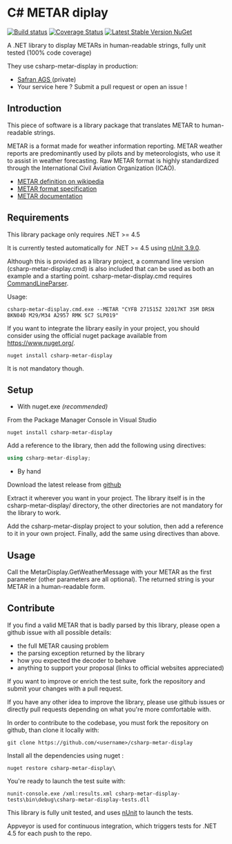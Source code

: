 C# METAR diplay
=================
[![Build status](https://ci.appveyor.com/api/projects/status/y4f8f4u14ulvxty2?svg=true)](https://ci.appveyor.com/project/SafranCassiopee/csharp-metar-display/branch/master)
[![Coverage Status](https://coveralls.io/repos/github/SafranCassiopee/csharp-metar-display/badge.svg)](https://coveralls.io/github/SafranCassiopee/csharp-metar-display)
[![Latest Stable Version NuGet](https://img.shields.io/nuget/v/csharp-metar-display.svg)](https://www.nuget.org/packages/csharp-metar-display/)


A .NET library to display METARs in human-readable strings, fully unit tested (100% code coverage)

They use csharp-metar-display in production:

- [Safran AGS ](https://www.safran-electronics-defense.com/aerospace/commercial-aircraft/information-system/analysis-ground-station-ags) (private)
- Your service here ? Submit a pull request or open an issue !

Introduction
------------

This piece of software is a library package that translates METAR to human-readable strings.

METAR is a format made for weather information reporting. METAR weather reports are predominantly used by pilots and by meteorologists, who use it to assist in weather forecasting.
Raw METAR format is highly standardized through the International Civil Aviation Organization (ICAO).
  
*    [METAR definition on wikipedia](http://en.wikipedia.org/wiki/METAR)
*    [METAR format specification](http://www.wmo.int/pages/prog/www/WMOCodes/WMO306_vI1/VolumeI.1.html)
*    [METAR documentation](http://meteocentre.com/doc/metar.html)

Requirements
------------

This library package only requires .NET >= 4.5

It is currently tested automatically for .NET >= 4.5 using [nUnit 3.9.0](http://nunit.org/).

Although this is provided as a library project, a command line version (csharp-metar-display.cmd) is also included that can be used as both an example and a starting point.
csharp-metar-display.cmd requires [CommandLineParser](https://github.com/commandlineparser/commandline).

Usage:

```shell
csharp-metar-display.cmd.exe --METAR "CYFB 271515Z 32017KT 3SM DRSN BKN040 M29/M34 A2957 RMK SC7 SLP019"
```

If you want to integrate the library easily in your project, you should consider using the official nuget package available from https://www.nuget.org/.

```
nuget install csharp-metar-display
```

It is not mandatory though.

Setup
-----

- With nuget.exe *(recommended)*

From the Package Manager Console in Visual Studio

```shell
nuget install csharp-metar-display
```

Add a reference to the library, then add the following using directives:

```csharp
using csharp-metar-display;
```

- By hand

Download the latest release from [github](https://github.com/SafranCassiopee/csharp-metar-display/releases)

Extract it wherever you want in your project. The library itself is in the csharp-metar-display/ directory, the other directories are not mandatory for the library to work.

Add the csharp-metar-display project to your solution, then add a reference to it in your own project. Finally, add the same using directives than above.

Usage
-----

Call the MetarDisplay.GetWeatherMessage with your METAR as the first parameter (other parameters are all optional). 
The returned string is your METAR in a human-readable form.

Contribute
----------

If you find a valid METAR that is badly parsed by this library, please open a github issue with all possible details:

- the full METAR causing problem
- the parsing exception returned by the library
- how you expected the decoder to behave
- anything to support your proposal (links to official websites appreciated)

If you want to improve or enrich the test suite, fork the repository and submit your changes with a pull request.

If you have any other idea to improve the library, please use github issues or directly pull requests depending on what you're more comfortable with.

In order to contribute to the codebase, you must fork the repository on github, than clone it locally with:

```shell
git clone https://github.com/<username>/csharp-metar-display
```

Install all the dependencies using nuget :

```shell
nuget restore csharp-metar-display\
```

You're ready to launch the test suite with:

```shell
nunit-console.exe /xml:results.xml csharp-metar-display-tests\bin\debug\csharp-metar-display-tests.dll
```

This library is fully unit tested, and uses [nUnit]((http://nunit.org/)) to launch the tests.

Appveyor is used for continuous integration, which triggers tests for .NET 4.5 for each push to the repo.
